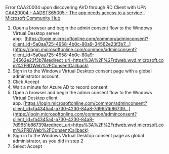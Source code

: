Error CAA20004 upon discovering AVD through RD Client with UPN
[CAA20004 - AADSTS65005 - The app needs access to a service - Microsoft Community Hub](https://techcommunity.microsoft.com/t5/azure-virtual-desktop/caa20004-aadsts65005-the-app-needs-access-to-a-service/m-p/1403787)

1.  Open a browser and begin the admin consent flow to the Windows Virtual Desktop server app.  [https://login.microsoftonline.com/common/adminconsent?client_id=5a0aa725-4958-4b0c-80a9-34562e23f3b7...](https://login.microsoftonline.com/common/adminconsent?client_id=5a0aa725-4958-4b0c-80a9-34562e23f3b7&redirect_uri=https%3A%2F%2Frdweb.wvd.microsoft.com%2FRDWeb%2FConsentCallback)
2.  Sign in to the Windows Virtual Desktop consent page with a global administrator account.
3.  Click Accept
4.  Wait a minute for Azure AD to record consent
5.  Open a browser and begin the admin consent flow to the Windows Virtual Desktop client app. [https://login.microsoftonline.com/common/adminconsent?client_id=fa4345a4-a730-4230-84a8-7d9651b86739...](https://login.microsoftonline.com/common/adminconsent?client_id=fa4345a4-a730-4230-84a8-7d9651b86739&redirect_uri=https%3A%2F%2Frdweb.wvd.microsoft.com%2FRDWeb%2FConsentCallback)
6.  Sign in to the Windows Virtual Desktop consent page as global administrator, as you did in step 2
7.  Select Accept